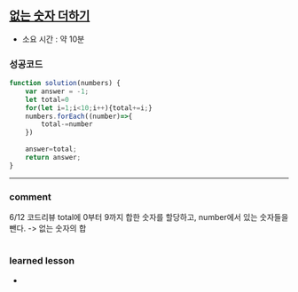 ## [없는 숫자 더하기](https://programmers.co.kr/learn/courses/30/lessons/86051?language=javascript)
* 소요 시간 : 약 10분

### 성공코드
```js
function solution(numbers) {
    var answer = -1;
    let total=0
    for(let i=1;i<10;i++){total+=i;}
    numbers.forEach((number)=>{
        total-=number
    })
    
    answer=total;
    return answer;
}
```



----------------------------------------------------------------------------
### comment 
6/12 코드리뷰
total에 0부터 9까지 합한 숫자를 할당하고, number에서 있는 숫자들을 뺀다.
-> 없는 숫자의 합

#
#
 ### learned lesson
 
* 
#
#
 
 
